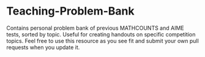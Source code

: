 # Teaching-Problem-Bank

Contains personal problem bank of previous MATHCOUNTS and AIME tests, sorted by topic. Useful for creating handouts on specific competition topics. Feel free to use this resource as you see fit and submit your own pull requests when you update it.

